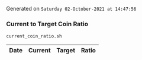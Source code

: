 Generated on `Saturday 02-October-2021 at 14:47:56`

### Current to Target Coin Ratio
`current_coin_ratio.sh`

Date|Current|Target|Ratio
---|---|---|---
